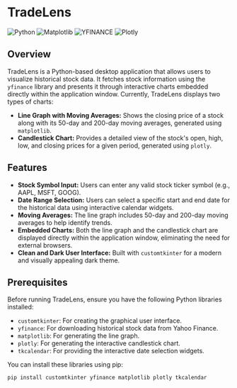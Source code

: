 # TradeLens
![Python](https://img.shields.io/badge/python-3670A0?style=for-the-badge&logo=python&logoColor=ffdd54) 	![Matplotlib](https://img.shields.io/badge/Matplotlib-%23ffffff.svg?style=for-the-badge&logo=Matplotlib&logoColor=black) ![YFINANCE](https://img.shields.io/badge/YFINANCE-%230A0FFF.svg?style=for-the-badge&logo=jira&logoColor=white)
![Plotly](https://img.shields.io/badge/Plotly-%233F4F75.svg?style=for-the-badge&logo=plotly&logoColor=white)

## Overview

TradeLens is a Python-based desktop application that allows users to visualize historical stock data. It fetches stock information using the `yfinance` library and presents it through interactive charts embedded directly within the application window. Currently, TradeLens displays two types of charts:

* **Line Graph with Moving Averages:** Shows the closing price of a stock along with its 50-day and 200-day moving averages, generated using `matplotlib`.
* **Candlestick Chart:** Provides a detailed view of the stock's open, high, low, and closing prices for a given period, generated using `plotly`.

## Features

* **Stock Symbol Input:** Users can enter any valid stock ticker symbol (e.g., AAPL, MSFT, GOOG).
* **Date Range Selection:** Users can select a specific start and end date for the historical data using interactive calendar widgets.
* **Moving Averages:** The line graph includes 50-day and 200-day moving averages to help identify trends.
* **Embedded Charts:** Both the line graph and the candlestick chart are displayed directly within the application window, eliminating the need for external browsers.
* **Clean and Dark User Interface:** Built with `customtkinter` for a modern and visually appealing dark theme.

## Prerequisites

Before running TradeLens, ensure you have the following Python libraries installed:

* `customtkinter`: For creating the graphical user interface.
* `yfinance`: For downloading historical stock data from Yahoo Finance.
* `matplotlib`: For generating the line graph.
* `plotly`: For generating the interactive candlestick chart.
* `tkcalendar`: For providing the interactive date selection widgets.

You can install these libraries using pip:

```bash
pip install customtkinter yfinance matplotlib plotly tkcalendar